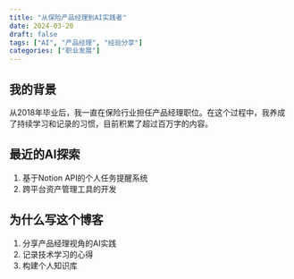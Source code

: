 ```yaml
---
title: "从保险产品经理到AI实践者"
date: 2024-03-20
draft: false
tags: ["AI", "产品经理", "经验分享"]
categories: ["职业发展"]
---
```


## 我的背景

从2018年毕业后，我一直在保险行业担任产品经理职位。在这个过程中，我养成了持续学习和记录的习惯，目前积累了超过百万字的内容。

## 最近的AI探索

1. 基于Notion API的个人任务提醒系统
2. 跨平台资产管理工具的开发

## 为什么写这个博客

1. 分享产品经理视角的AI实践
2. 记录技术学习的心得
3. 构建个人知识库
